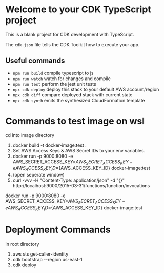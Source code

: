 # Welcome to your CDK TypeScript project

This is a blank project for CDK development with TypeScript.

The `cdk.json` file tells the CDK Toolkit how to execute your app.

## Useful commands

* `npm run build`   compile typescript to js
* `npm run watch`   watch for changes and compile
* `npm run test`    perform the jest unit tests
* `npx cdk deploy`  deploy this stack to your default AWS account/region
* `npx cdk diff`    compare deployed stack with current state
* `npx cdk synth`   emits the synthesized CloudFormation template


# Commands to test image on wsl
cd into image directory
1. docker build -t docker-image:test .
2. Set AWS Access Keys & AWS Secret IDs to your env variables.
3. docker run -p 9000:8080 -e AWS_SECRET_ACCESS_KEY=${AWS_SECRET_ACCESS_KEY} -e AWS_ACCESS_KEY_ID=${AWS_ACCESS_KEY_ID} docker-image:test
4. (open seperate window)
5. curl -vvv -H "Content-Type: application/json" -d "{}" http://localhost:9000/2015-03-31/functions/function/invocations


docker run -p 9000:8080 -e AWS_SECRET_ACCESS_KEY=${AWS_SECRET_ACCESS_KEY} -e AWS_ACCESS_KEY_ID=${AWS_ACCESS_KEY_ID} docker-image:test

# Deployment Commands
in root directory
1. aws sts get-caller-identity
2. cdk bootstrap --region us-east-1
3. cdk deploy